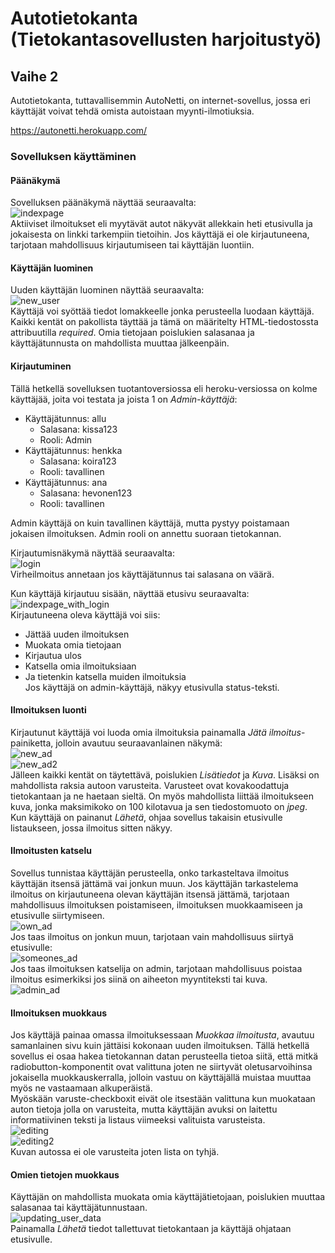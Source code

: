 # Autotietokanta (Tietokantasovellusten harjoitustyö)  

## Vaihe 2  

Autotietokanta, tuttavallisemmin AutoNetti, on internet-sovellus, jossa eri käyttäjät voivat tehdä omista autoistaan myynti-ilmotiuksia.  

https://autonetti.herokuapp.com/  

### Sovelluksen käyttäminen  

#### Päänäkymä
Sovelluksen päänäkymä näyttää seuraavalta:  
![indexpage](photos/index_without_login.png)  
Aktiiviset ilmoitukset eli myytävät autot näkyvät allekkain heti etusivulla ja jokaisesta on linkki tarkempiin
tietoihin. Jos käyttäjä ei ole kirjautuneena, tarjotaan mahdollisuus kirjautumiseen tai käyttäjän luontiin. 

#### Käyttäjän luominen  
Uuden käyttäjän luominen näyttää seuraavalta:  
![new_user](photos/new_user.png)  
Käyttäjä voi syöttää tiedot lomakkeelle jonka perusteella luodaan käyttäjä. Kaikki kentät on pakollista täyttää ja tämä on määritelty HTML-tiedostossta attribuutilla *required*. Omia tietojaan poislukien salasanaa ja käyttäjätunnusta on mahdollista muuttaa jälkeenpäin.  


#### Kirjautuminen  
Tällä hetkellä sovelluksen tuotantoversiossa eli heroku-versiossa on kolme käyttäjää, joita voi testata ja joista 1 on *Admin-käyttäjä*:  
- Käyttäjätunnus: allu
    -  Salasana: kissa123
    -  Rooli: Admin  
- Käyttäjätunnus: henkka
    - Salasana: koira123
    - Rooli: tavallinen  
- Käyttäjätunnus: ana
    - Salasana: hevonen123
    - Rooli: tavallinen  

Admin käyttäjä on kuin tavallinen käyttäjä, mutta pystyy poistamaan jokaisen ilmoituksen. Admin rooli on annettu suoraan tietokannan.  

Kirjautumisnäkymä näyttää seuraavalta:  
![login](photos/login.png)  
Virheilmoitus annetaan jos käyttäjätunnus tai salasana on väärä.  

Kun käyttäjä kirjautuu sisään, näyttää etusivu seuraavalta:  
![indexpage_with_login](photos/index_with_login.png)  
Kirjautuneena oleva käyttäjä voi siis:  
* Jättää uuden ilmoituksen  
* Muokata omia tietojaan  
* Kirjautua ulos
* Katsella omia ilmoituksiaan
* Ja tietenkin katsella muiden ilmoituksia  
Jos käyttäjä on admin-käyttäjä, näkyy etusivulla status-teksti.  

#### Ilmoituksen luonti  
Kirjautunut käyttäjä voi luoda omia ilmoituksia painamalla *Jätä ilmoitus*-painiketta, jolloin avautuu seuraavanlainen näkymä:  
![new_ad](photos/new_car_1.png)  
![new_ad2](/photos/new_car_2.png)  
Jälleen kaikki kentät on täytettävä, poislukien *Lisätiedot* ja *Kuva*. Lisäksi on mahdollista raksia autoon varusteita. Varusteet ovat kovakoodattuja tietokantaan ja ne haetaan sieltä. On myös mahdollista liittää ilmoitukseen kuva, jonka maksimikoko on 100 kilotavua ja sen tiedostomuoto on *jpeg*.   
Kun käyttäjä on painanut *Lähetä*, ohjaa sovellus takaisin etusivulle listaukseen, jossa ilmoitus sitten näkyy.  

#### Ilmoitusten katselu  
Sovellus tunnistaa käyttäjän perusteella, onko tarkasteltava ilmoitus käyttäjän itsensä jättämä vai jonkun muun. Jos käyttäjän tarkastelema ilmoitus on kirjautuneena olevan käyttäjän itsensä jättämä, tarjotaan mahdollisuus ilmoituksen poistamiseen, ilmoituksen muokkaamiseen ja etusivulle siirtymiseen.  
![own_ad](photos/viewing_ad_as_owner.png)  
Jos taas ilmoitus on jonkun muun, tarjotaan vain mahdollisuus siirtyä etusivulle:  
![someones_ad](photos/viewing_ad_as_visitor.png)  
Jos taas ilmoituksen katselija on admin, tarjotaan mahdollisuus poistaa ilmoitus esimerkiksi jos siinä on aiheeton myyntiteksti tai kuva.  
![admin_ad](photos/viewing_ad_as_admin.png)  

#### Ilmoituksen muokkaus
Jos käyttäjä painaa omassa ilmoituksessaan *Muokkaa ilmoitusta*, avautuu samanlainen sivu kuin jättäisi kokonaan uuden ilmoituksen. Tällä hetkellä sovellus ei osaa hakea tietokannan datan perusteella tietoa siitä, että mitkä radiobutton-komponentit ovat valittuna joten ne siirtyvät oletusarvoihinsa jokaisella muokkauskerralla, jolloin vastuu on käyttäjällä muistaa muuttaa myös ne vastaamaan alkuperäistä.  
Myöskään varuste-checkboxit eivät ole itsestään valittuna kun muokataan auton tietoja jolla on varusteita, mutta käyttäjän avuksi on laitettu informatiivinen teksti ja listaus viimeeksi valituista varusteista.  
![editing](photos/edit_ad_1.png)  
![editing2](photos/edit_ad_2.png)   
Kuvan autossa ei ole varusteita joten lista on tyhjä.  

#### Omien tietojen muokkaus  
Käyttäjän on mahdollista muokata omia käyttäjätietojaan, poislukien muuttaa salasanaa tai käyttäjätunnustaan.  
![updating_user_data](photos/edit_info.png)  
Painamalla *Lähetä* tiedot tallettuvat tietokantaan ja käyttäjä ohjataan etusivulle.  